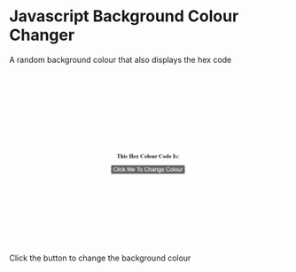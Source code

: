 # Javascript Background Colour Changer
A random background colour that also displays the hex code

![](demo.gif)

Click the button to change the background colour
